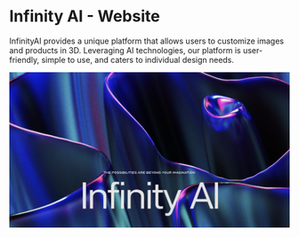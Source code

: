 # Infinity AI - Website 

InfinityAI provides a unique platform that allows users to customize images and products in 3D. Leveraging AI technologies, our platform is user-friendly, simple to use, and caters to individual design needs.

![InfinityAI Screenshot](infinitybg.jpg)
